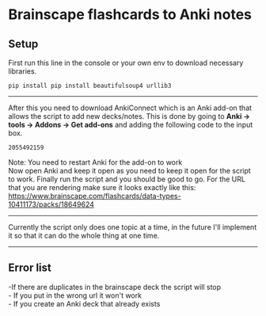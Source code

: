 
# Brainscape flashcards to Anki notes
## Setup
First run this line in the console or your own env to download necessary libraries.
```
pip install pip install beautifulsoup4 urllib3
```
<hr/>
After this you need to download AnkiConnect which is an Anki add-on that allows the script to add new decks/notes. This is done by going to <b>Anki -> tools -> Addons -> Get add-ons</b> and adding the following code to the input box.

```
2055492159
```
Note: You need to restart Anki for the add-on to work
<br/>
Now open Anki and keep it open as you need to keep it open for the script to work. Finally run the script and you should be good to go.
For the URL that you are rendering make sure it looks exactly like this: https://www.brainscape.com/flashcards/data-types-10411173/packs/18649624 
<hr />
Currently the script only does one topic at a time, in the future I'll implement it so that it can do the whole thing at one time.
<hr />
<h2>Error list</h2>
-If there are duplicates in the brainscape deck the script will stop <br/>
- If you put in the wrong url it won't work <br/>
- If you create an Anki deck that already exists
